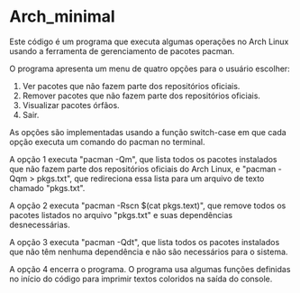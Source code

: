 # Arch_minimal

Este código é um programa que executa algumas operações no Arch Linux usando a ferramenta de gerenciamento de pacotes pacman.

O programa apresenta um menu de quatro opções para o usuário escolher:

   1. Ver pacotes que não fazem parte dos repositórios oficiais.
   2. Remover pacotes que não fazem parte dos repositórios oficiais.
   3. Visualizar pacotes órfãos.
   4. Sair.

As opções são implementadas usando a função switch-case em que cada opção executa um comando do pacman no terminal.

A opção 1 executa "pacman -Qm", que lista todos os pacotes instalados que não fazem parte dos repositórios oficiais do Arch Linux, e "pacman -Qqm > pkgs.txt", que redireciona essa lista para um arquivo de texto chamado "pkgs.txt".

A opção 2 executa "pacman -Rscn $(cat pkgs.text)", que remove todos os pacotes listados no arquivo "pkgs.txt" e suas dependências desnecessárias.

A opção 3 executa "pacman -Qdt", que lista todos os pacotes instalados que não têm nenhuma dependência e não são necessários para o sistema.

A opção 4 encerra o programa. O programa usa algumas funções definidas no início do código para imprimir textos coloridos na saída do console.
